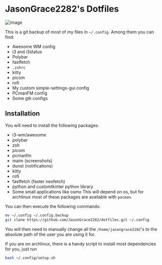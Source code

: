 # JasonGrace2282's Dotfiles
![image](https://github.com/JasonGrace2282/dotfiles/assets/110117391/9ad599f3-cd5a-45d6-aca6-690ab63eff1a)

This is a git backup of most of my files in `~/.config`. Among them you can find:
* Awesome WM config
* i3 and i3status
* Polybar
* fastfetch
* `.zshrc`
* kitty
* picom
* rofi
* My custom simple-settings-gui config
* PCmanFM config
* Some gtk configs

## Installation
You will need to install the following packages:
* i3-wm/awesome
* polybar
* zsh
* picom
* pcmanfm
* maim (screenshots)
* dunst (notifications)
* kitty
* rofi
* fastfetch (faster neofetch)
* python and customtkinter python library
* Some small applications like osmo
This will depend on os, but for archlinux most of these packages are available with `pacman`.

You can then execute the following commands:
```bash
mv ~/.config ~/.config.backup
git clone https://github.com/JasonGrace2282/dotfiles.git ~/.config
```
You will then need to manually change all the `/home/jasongrace2282`'s to the absolute path of the user you are using it for.

If you are on archlinux, there is a handy script to install most dependencies for you, just run
```bash
bash ~/.config/setup.sh
```
